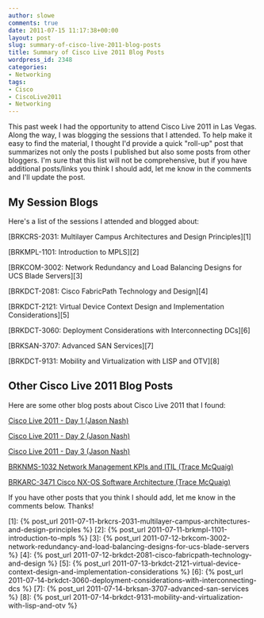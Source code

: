 ```yaml
---
author: slowe
comments: true
date: 2011-07-15 11:17:38+00:00
layout: post
slug: summary-of-cisco-live-2011-blog-posts
title: Summary of Cisco Live 2011 Blog Posts
wordpress_id: 2348
categories:
- Networking
tags:
- Cisco
- CiscoLive2011
- Networking
---
```


This past week I had the opportunity to attend Cisco Live 2011 in Las Vegas. Along the way, I was blogging the sessions that I attended. To help make it easy to find the material, I thought I'd provide a quick "roll-up" post that summarizes not only the posts I published but also some posts from other bloggers. I'm sure that this list will not be comprehensive, but if you have additional posts/links you think I should add, let me know in the comments and I'll update the post.

## My Session Blogs

Here's a list of the sessions I attended and blogged about:

[BRKCRS-2031: Multilayer Campus Architectures and Design Principles][1]  

[BRKMPL-1101: Introduction to MPLS][2]  

[BRKCOM-3002: Network Redundancy and Load Balancing Designs for UCS Blade Servers][3]  

[BRKDCT-2081: Cisco FabricPath Technology and Design][4]  

[BRKDCT-2121: Virtual Device Context Design and Implementation Considerations][5]  

[BRKDCT-3060: Deployment Considerations with Interconnecting DCs][6]  

[BRKSAN-3707: Advanced SAN Services][7]  

[BRKDCT-9131: Mobility and Virtualization with LISP and OTV][8]

## Other Cisco Live 2011 Blog Posts

Here are some other blog posts about Cisco Live 2011 that I found:

[Cisco Live 2011 - Day 1 (Jason Nash)](http://jasonnash.wordpress.com/2011/07/12/cisco-live-2011-day-1/)  

[Cisco Live 2011 - Day 2 (Jason Nash)](http://jasonnash.wordpress.com/2011/07/14/cisco-live-2011-day-2/)  

[Cisco Live 2011 - Day 3 (Jason Nash)](http://jasonnash.wordpress.com/2011/07/14/cisco-live-2011-day-3/)  

[BRKNMS-1032 Network Management KPIs and ITIL (Trace McQuaig)](http://www.thesystemsengineer.com/technical/conferences/brknms-1032-network-management-kpis-and-itil/)  

[BRKARC-3471 Cisco NX-OS Software Architecture (Trace McQuaig)](http://www.thesystemsengineer.com/technical/conferences/brkarc-3471-cisco-nx-os-software-architecture/)

If you have other posts that you think I should add, let me know in the comments below. Thanks!

[1]: {% post_url 2011-07-11-brkcrs-2031-multilayer-campus-architectures-and-design-principles %}
[2]: {% post_url 2011-07-11-brkmpl-1101-introduction-to-mpls %}
[3]: {% post_url 2011-07-12-brkcom-3002-network-redundancy-and-load-balancing-designs-for-ucs-blade-servers %}
[4]: {% post_url 2011-07-12-brkdct-2081-cisco-fabricpath-technology-and-design %}
[5]: {% post_url 2011-07-13-brkdct-2121-virtual-device-context-design-and-implementation-considerations %}
[6]: {% post_url 2011-07-14-brkdct-3060-deployment-considerations-with-interconnecting-dcs %}
[7]: {% post_url 2011-07-14-brksan-3707-advanced-san-services %}
[8]: {% post_url 2011-07-14-brkdct-9131-mobility-and-virtualization-with-lisp-and-otv %}
